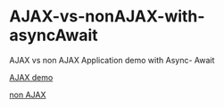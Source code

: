 # AJAX-vs-nonAJAX-with-asyncAwait

AJAX vs non AJAX Application demo with Async- Await

[AJAX demo](https://alidhuniya.github.io/AJAX-vs-nonAJAX-with-asyncAwait/ajax/)

[non AJAX](https://alidhuniya.github.io/AJAX-vs-nonAJAX-with-asyncAwait/non-AJAx/)
